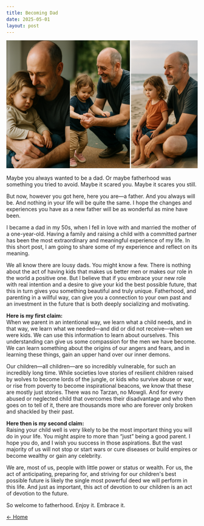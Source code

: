 ```yaml
---
title: Becoming Dad
date: 2025-05-01
layout: post
---
```


![AI generated image of father and daughter](/assets/dad/AI-generated-dad.png)

Maybe you always wanted to be a dad. Or maybe fatherhood was something you tried to avoid. Maybe it scared you. Maybe it scares you still.

But now, however you got here, here you are—a father. And you always will be. And nothing in your life will be quite the same. I hope the changes and experiences you have as a new father will be as wonderful as mine have been.

I became a dad in my 50s, when I fell in love with and married the mother of a one-year-old. Having a family and raising a child with a committed partner has been the most extraordinary and meaningful experience of my life. In this short post, I am going to share some of my experience and reflect on its meaning.

We all know there are lousy dads. You might know a few. There is nothing about the act of having kids that makes us better men or makes our role in the world a positive one. But I believe that if you embrace your new role with real intention and a desire to give your kid the best possible future, that this in turn gives you something beautiful and truly unique. Fatherhood, and parenting in a willful way, can give you a connection to your own past and an investment in the future that is both deeply socializing and motivating.

**Here is my first claim:**  
When we parent in an intentional way, we learn what a child needs, and in that way, we learn what we needed—and did or did not receive—when we were kids. We can use this information to learn about ourselves. This understanding can give us some compassion for the men we have become. We can learn something about the origins of our angers and fears, and in learning these things, gain an upper hand over our inner demons.

Our children—all children—are so incredibly vulnerable, for such an incredibly long time. While societies love stories of resilient children raised by wolves to become lords of the jungle, or kids who survive abuse or war, or rise from poverty to become inspirational beacons, we know that these are mostly just stories. There was no Tarzan, no Mowgli. And for every abused or neglected child that overcomes their disadvantage and who then goes on to tell of it, there are thousands more who are forever only broken and shackled by their past.

**Here then is my second claim:**  
Raising your child well is very likely to be the most important thing you will do in your life. You might aspire to more than “just” being a good parent. I hope you do, and I wish you success in those aspirations. But the vast majority of us will not stop or start wars or cure diseases or build empires or become wealthy or gain any celebrity.

We are, most of us, people with little power or status or wealth. For us, the act of anticipating, preparing for, and striving for our children's best possible future is likely the single most powerful deed we will perform in this life. And just as important, this act of devotion to our children is an act of devotion to the future.

So welcome to fatherhood. Enjoy it. Embrace it.

[← Home](/)
